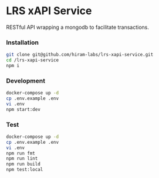 # LRS xAPI Service

RESTful API wrapping a mongodb to facilitate transactions.

### Installation

```sh
git clone git@github.com/hiram-labs/lrs-xapi-service.git
cd /lrs-xapi-service
npm i
```

### Development

```sh
docker-compose up -d
cp .env.example .env
vi .env
npm start:dev
```

### Test

```sh
docker-compose up -d
cp .env.example .env
vi .env
npm run fmt
npm run lint
npm run build
npm test:local
```
